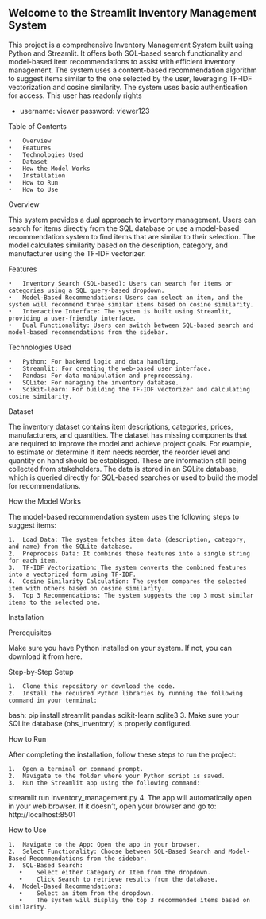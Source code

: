 ## Welcome to the Streamlit Inventory Management System

This project is a comprehensive Inventory Management System built using Python and Streamlit. 
It offers both SQL-based search functionality and model-based item recommendations to assist with efficient inventory management.
The system uses a content-based recommendation algorithm to suggest items similar to the one selected by the user, 
leveraging TF-IDF vectorization and cosine similarity. 
The system uses basic authentication for access. 
This user has readonly rights 
* username: viewer  password: viewer123


Table of Contents

	•	Overview
	•	Features
	•	Technologies Used
	•	Dataset
	•	How the Model Works
	•	Installation
	•	How to Run
	•	How to Use

Overview

This system provides a dual approach to inventory management. Users can search for items directly from the 
SQL database or use a model-based recommendation system to find items that are similar to their selection.
The model calculates similarity based on the description, category, and manufacturer using the TF-IDF vectorizer.

Features

	•	Inventory Search (SQL-based): Users can search for items or categories using a SQL query-based dropdown.
	•	Model-Based Recommendations: Users can select an item, and the system will recommend three similar items based on cosine similarity.
	•	Interactive Interface: The system is built using Streamlit, providing a user-friendly interface.
	•	Dual Functionality: Users can switch between SQL-based search and model-based recommendations from the sidebar.

Technologies Used

	•	Python: For backend logic and data handling.
	•	Streamlit: For creating the web-based user interface.
	•	Pandas: For data manipulation and preprocessing.
	•	SQLite: For managing the inventory database.
	•	Scikit-learn: For building the TF-IDF vectorizer and calculating cosine similarity.

Dataset

The inventory dataset contains item descriptions, categories, prices, manufacturers, and quantities. 
The dataset has missing components that are required to improve the model and achieve project goals. 
For example, to estimate or determine if item needs reorder, the reorder level and quantity on hand should be establisged. 
These are information still being collected from stakeholders.
The data is stored in an SQLite database, which is queried directly for SQL-based searches or used to build the model for recommendations.

How the Model Works

The model-based recommendation system uses the following steps to suggest items:

	1.	Load Data: The system fetches item data (description, category, and name) from the SQLite database.
	2.	Preprocess Data: It combines these features into a single string for each item.
	3.	TF-IDF Vectorization: The system converts the combined features into a vectorized form using TF-IDF.
	4.	Cosine Similarity Calculation: The system compares the selected item with others based on cosine similarity.
	5.	Top 3 Recommendations: The system suggests the top 3 most similar items to the selected one.

Installation

Prerequisites

Make sure you have Python installed on your system. If not, you can download it from here.

Step-by-Step Setup

	1.	Clone this repository or download the code.
	2.	Install the required Python libraries by running the following command in your terminal:
 bash:
 pip install streamlit pandas scikit-learn sqlite3
  3.	Make sure your SQLite database (ohs_inventory) is properly configured.

How to Run

After completing the installation, follow these steps to run the project:

	1.	Open a terminal or command prompt.
	2.	Navigate to the folder where your Python script is saved.
	3.	Run the Streamlit app using the following command:
 streamlit run inventory_management.py
 4.	The app will automatically open in your web browser. If it doesn’t, open your browser and go to:
http://localhost:8501

How to Use

	1.	Navigate to the App: Open the app in your browser.
	2.	Select Functionality: Choose between SQL-Based Search and Model-Based Recommendations from the sidebar.
	3.	SQL-Based Search:
	   •	Select either Category or Item from the dropdown.
	   •	Click Search to retrieve results from the database.
	4.	Model-Based Recommendations:
	   •	Select an item from the dropdown.
	   •	The system will display the top 3 recommended items based on similarity.
